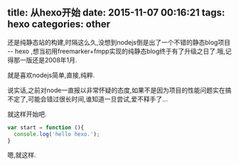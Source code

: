 title: 从hexo开始
date: 2015-11-07 00:16:21
tags: hexo
categories: other
---
还是纯静态站的构建,时隔这么久,没想到nodejs倒是出了一个不错的静态blog项目 -- hexo ,想当初用freemarker+fmpp实现的纯静态blog终于有了升级之日了.哦,记得那一版还是2008年1月.

就是喜欢nodejs简单,直接,纯粹.

说实话,之前对node一直报以非常怀疑的态度,如果不是因为项目的性能问题实在搞不定了,可能会错过很长时间,谁知道一旦尝试,爱不释手了...

就这样开始吧.

``` javascript
var start = function (){
  console.log('hello hexo.');
}
```

嗯,就这样.